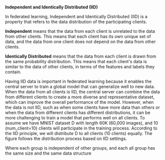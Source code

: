 **Independent and Identically Distributed (IID)**

In federated learning, Independent and Identically Distributed (IID) is a property that refers to the data distribution of the participating clients.

**Independent** means that the data from each client is unrelated to the data from other clients. This means that each client has its own unique set of data, and the data from one client does not depend on the data from other clients.

**Identically Distributed** means that the data from each client is drawn from the same probability distribution. This means that each client's data is similar to the data of other clients, in terms of the features and labels they contain.

Having IID data is important in federated learning because it enables the central server to train a global model that can generalize well to new data. When the data from all clients is IID, the central server can combine the data from different clients to create a more diverse and representative dataset, which can improve the overall performance of the model. However, when the data is not IID, such as when some clients have more data than others or when the data from different clients has different distributions, it can be more challenging to train a model that performs well on all clients.
To assume we have MNIST dataset D with length 60K (60,000 images), and 10 (num_client=10) clients will participate in the training process. According to the IID principle, we will distribute D to all clients (10 clients) equally. The figure follows the distribution process based on IID settings. 
 

Where each group is independent of other groups, and each all group has the same size and the same data structure
